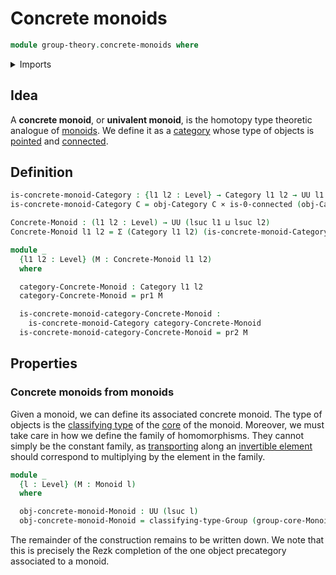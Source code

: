 # Concrete monoids

```agda
module group-theory.concrete-monoids where
```

<details><summary>Imports</summary>

```agda
open import category-theory.categories

open import foundation.0-connected-types
open import foundation.cartesian-product-types
open import foundation.dependent-pair-types
open import foundation.universe-levels

open import group-theory.cores-monoids
open import group-theory.monoids
open import group-theory.torsors
```

</details>

## Idea

A **concrete monoid**, or **univalent monoid**, is the homotopy type theoretic
analogue of [monoids](group-theory.monoids.md). We define it as a
[category](category-theory.categories.md) whose type of objects is
[pointed](structured-types.pointed-types.md) and
[connected](foundation.0-connected-types.md).

## Definition

```agda
is-concrete-monoid-Category : {l1 l2 : Level} → Category l1 l2 → UU l1
is-concrete-monoid-Category C = obj-Category C × is-0-connected (obj-Category C)

Concrete-Monoid : (l1 l2 : Level) → UU (lsuc l1 ⊔ lsuc l2)
Concrete-Monoid l1 l2 = Σ (Category l1 l2) (is-concrete-monoid-Category)

module _
  {l1 l2 : Level} (M : Concrete-Monoid l1 l2)
  where

  category-Concrete-Monoid : Category l1 l2
  category-Concrete-Monoid = pr1 M

  is-concrete-monoid-category-Concrete-Monoid :
    is-concrete-monoid-Category category-Concrete-Monoid
  is-concrete-monoid-category-Concrete-Monoid = pr2 M
```

## Properties

### Concrete monoids from monoids

Given a monoid, we can define its associated concrete monoid. The type of
objects is the [classifying type](group-theory.concrete-groups.md) of the
[core](group-theory.cores-monoids.md) of the monoid. Moreover, we must take care
in how we define the family of homomorphisms. They cannot simply be the constant
family, as [transporting](foundation.transport-along-identifications.md) along
an [invertible element](group-theory.invertible-elements-monoids.md) should
correspond to multiplying by the element in the family.

```agda
module _
  {l : Level} (M : Monoid l)
  where

  obj-concrete-monoid-Monoid : UU (lsuc l)
  obj-concrete-monoid-Monoid = classifying-type-Group (group-core-Monoid M)
```

The remainder of the construction remains to be written down. We note that this
is precisely the Rezk completion of the one object precategory associated to a
monoid.
